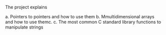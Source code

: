 The project explains

a. Pointers to pointers and how to use them
b. Mmultidimensional arrays and how to use themc.
c. The most common C standard library functions to manipulate strings
	    